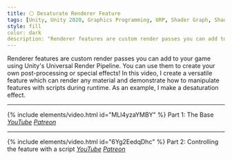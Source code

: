 ```yaml
---
title: ⚪ Desaturate Renderer Feature
tags: [Unity, Unity 2020, Graphics Programming, URP, Shader Graph, Shader, Renderer Feature, Post Processing, C#, Video, Introduction]
style: fill
color: dark 
description: "Renderer features are custom render passes you can add to your game using Unity's Universal Render Pipeline. You can use them to create your own post-processing, such as desaturation!"
---
```


Renderer features are custom render passes you can add to your game using Unity's Universal Render Pipeline. You can use them to create your own post-processing or special effects! In this video, I create a versatile feature which can render any material and demonstrate how to manipulate features with scripts during runtime. As an example, I make a desaturation effect.

***

{% include elements/video.html id="MLl4yzaYMBY" %}
Part 1: The Base *[YouTube](https://youtu.be/MLl4yzaYMBY) [Patreon](https://www.patreon.com/posts/files-blit-47796806)* 

***

{% include elements/video.html id="6Yg2EedqDhc" %}
Part 2: Controlling the feature with a script *[YouTube](https://youtu.be/6Yg2EedqDhc) [Patreon](https://www.patreon.com/posts/files-blit-47796806)* 